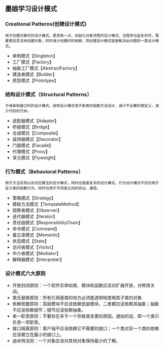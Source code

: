 ## 墨娘学习设计模式

### Creational Patterns(创建设计模式)

`用于创建对象时的设计模式。更具体一点，初始化对象流程的设计模式。当程序日益复杂时，需要更加灵活地创建对象，同时减少创建时的依赖。而创建设计模式就是解决此问题的一类设计模式。`

- 单例模式【Singleton】
- 工厂模式【Factory】
- 抽象工厂模式【AbstractFactory】
- 建造者模式【Builder】
- 原型模式【Prototype】

### 结构设计模式（Structural Patterns）

`于继承和接口时的设计模式。结构设计模式用于新类的函数方法设计，减少不必要的类定义，减少代码的冗余。`

- 适配器模式【Adapter】
- 桥接模式【Bridge】
- 合成模式【Composite】
- 装饰器模式【Decorator】
- 门面模式【Facade】
- 代理模式【Proxy】
- 享元模式【Flyweight】

### 行为模式（Behavioral Patterns）

 `用于方法实现以及对应算法的设计模式，同时也是最复杂的设计模式。行为设计模式不仅仅用于定义类的函数行为，同时也用于不同类之间的协议、通信。`
 
 - 策略模式【Strategy】
 - 模板方法模式【TemplateMethod】
 - 观察者模式【Observer】
 - 迭代器模式【Iterator】
 - 责任链模式【ResponsibilityChain】
 - 命令模式【Command】
 - 备忘录模式【Memento】
 - 状态模式【State】
 - 访问者模式【Visitor】
 - 中介者模式【Mediator】
 - 解释器模式【Interpreter】
 
###  设计模式六大原则 
 
 - 开放封闭原则：一个软件实体如类、模块和函数应该对扩展开放，对修改关闭。
 - 里氏替换原则：所有引用基类的地方必须能透明地使用其子类的对象.
 - 依赖倒置原则：高层模块不应该依赖低层模块，二者都应该依赖其抽象；抽象不应该依赖细节；细节应该依赖抽象。
 - 单一职责原则：不要存在多于一个导致类变更的原因。通俗的说，即一个类只负责一项职责。
 - 接口隔离原则：客户端不应该依赖它不需要的接口；一个类对另一个类的依赖应该建立在最小的接口上。
 - 迪米特法则：一个对象应该对其他对象保持最少的了解。
